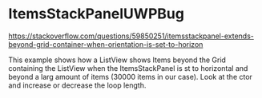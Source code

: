 # ItemsStackPanelUWPBug
https://stackoverflow.com/questions/59850251/itemsstackpanel-extends-beyond-grid-container-when-orientation-is-set-to-horizon

This example shows how a ListView shows Items beyond the Grid containing the ListView when the ItemsStackPanel is st to horizontal and beyond
a larg amount of items (30000 items in our case). Look at the ctor and increase or decrease the loop length.
